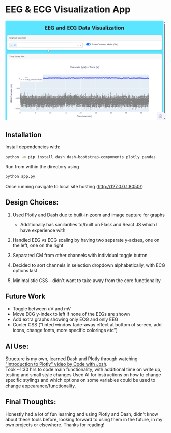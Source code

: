 # EEG & ECG Visualization App

![Demo of the visualization](assets/visualization_demo.gif)

## Installation

Install dependencies with:

```bash
python -m pip install dash dash-bootstrap-components plotly pandas
```

Run from within the directory using

```bash
python app.py
```

Once running navigate to local site hosting (http://127.0.0.1:8050/)

## Design Choices:

1. Used Plotly and Dash due to built-in zoom and image capture for graphs

   - Additionally has similarities to/built on Flask and React.JS which I have experience with

2. Handled EEG vs ECG scaling by having two separate y-axises, one on the left, one on the right
3. Separated CM from other channels with individual toggle button
4. Decided to sort channels in selection dropdown alphabetically, with ECG options last
5. Minimalistic CSS - didn't want to take away from the core functionality

## Future Work

- Toggle between uV and mV
- Move ECG y-index to left if none of the EEGs are shown
- Add extra graphs showing only ECG and only EEG
- Cooler CSS ("tinted window fade-away effect at bottom of screen, add icons, change fonts, more specific colorings etc")

## AI Use:

Structure is my own, learned Dash and Plotly through watching ["Introduction to Plotly" video by Code with Josh](https://www.youtube.com/watch?v=ArnxeE1NuMM).  
Took ~1:30 hrs to code main functionality, with additional time on write up, testing and small style changes
Used AI for instructions on how to change specific stylings and which options on some variables could be used to change appearance/functionality.

## Final Thoughts:

Honestly had a lot of fun learning and using Plotly and Dash, didn't know about these tools before, looking forward to using them in the future, in my own projects or elsewhere.
Thanks for reading!

